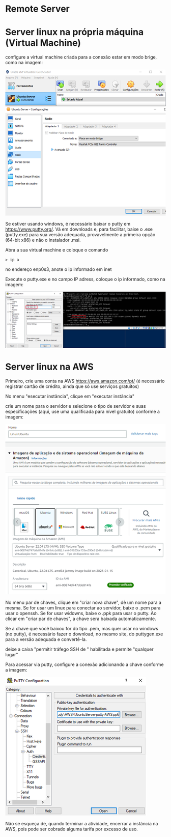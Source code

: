 # Remote Server

# Server linux na própria máquina (Virtual Machine)

configure a virtual machine criada para a conexão estar em modo brige, como na imagem:

![configurações de rede da VM](/images/virtualmachine1.png)

Se estiver usando windows, é necessário baixar o putty em <https://www.putty.org/>. Vá em downloads e, para facilitar, baixe o .exe (putty.exe) para sua versão adequada, provavelmente a primeira opção (64-bit x86) e não o instalador .msi.

Abra a sua virtual machine e coloque o comando 

    > ip a

no endereço enp0s3, anote o ip informado em inet

Execute o putty.exe e no campo IP adress, coloque o ip informado, como na imagem:

![putty session](/images/puttysession.png)

# Server linux na AWS

Primeiro, crie uma conta na AWS <https://aws.amazon.com/pt/> (é necessário registrar cartão de crédito, ainda que só use serviços gratuitos)

No menu "esecutar instância", clique em "executar instância"

crie um nome para o servidor e selecione o tipo de servidor e suas especificações (aqui, use uma qualificada para nível gratuito) conforme a imagem:

![criando server na aws](/images/aws1.png)

No menu par de chaves, clique em "criar nova chave", dê um nome para a mesma. Se for usar um linux para conectar ao servidor, baixe o .pem para usar o openssh. Se for usar widowns, baixe o .ppk para usar o putty. Ao clicar em "criar par de chaves", a chave sera baixada automaticamente.

Se a chave que você baixou for do tipo .pem, mas quer usar no windows (no putty), é necessário fazer o download, no mesmo site, do puttygen.exe para a versão adequada e convertê-la.

deixe a caixa "permitir tráfego SSH de " habilitada e permite "qualquer lugar"

Para acessar via putty, configure a conexão adicionando a chave conforme a imagem:

![putty session conection](/images/puttysession2.png)

Não se esqueça de, quando terminar a atividade, encerrar a instância na AWS, pois pode ser cobrado alguma tarifa por excesso de uso.

